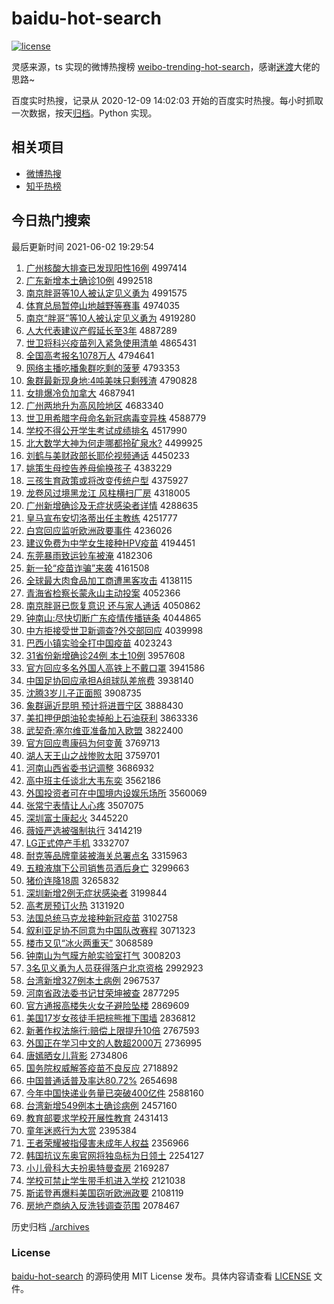 # baidu-hot-search

[![license](https://img.shields.io/github/license/Arrackisarookie/baidu-hot-search)](https://github.com/Arrackisarookie/baidu-hot-search/blob/master/LICENSE)

灵感来源，ts 实现的微博热搜榜 [weibo-trending-hot-search](https://github.com/justjavac/weibo-trending-hot-search)，感谢[迷渡](https://github.com/justjavac)大佬的思路~

百度实时热搜，记录从 2020-12-09 14:02:03 开始的百度实时热搜。每小时抓取一次数据，按天[归档](./archives)。Python 实现。

## 相关项目
+ [微博热搜](https://github.com/Arrackisarookie/weibo-hot-search)
+ [知乎热榜](https://github.com/Arrackisarookie/zhihu-top-search)

## 今日热门搜索

<!-- Rank Begin -->

最后更新时间 2021-06-02 19:29:54

1. [广州核酸大排查已发现阳性16例](http://www.baidu.com/baidu?cl=3&tn=SE_baiduhomet8_jmjb7mjw&rsv_dl=fyb_top&fr=top1000&wd=%B9%E3%D6%DD%BA%CB%CB%E1%B4%F3%C5%C5%B2%E9%D2%D1%B7%A2%CF%D6%D1%F4%D0%D416%C0%FD) 4997414
1. [广东新增本土确诊10例](http://www.baidu.com/baidu?cl=3&tn=SE_baiduhomet8_jmjb7mjw&rsv_dl=fyb_top&fr=top1000&wd=%B9%E3%B6%AB%D0%C2%D4%F6%B1%BE%CD%C1%C8%B7%D5%EF10%C0%FD) 4992518
1. [南京胖哥等10人被认定见义勇为](http://www.baidu.com/baidu?cl=3&tn=SE_baiduhomet8_jmjb7mjw&rsv_dl=fyb_top&fr=top1000&wd=%C4%CF%BE%A9%C5%D6%B8%E7%B5%C810%C8%CB%B1%BB%C8%CF%B6%A8%BC%FB%D2%E5%D3%C2%CE%AA) 4991575
1. [体育总局暂停山地越野等赛事](http://www.baidu.com/baidu?cl=3&tn=SE_baiduhomet8_jmjb7mjw&rsv_dl=fyb_top&fr=top1000&wd=%CC%E5%D3%FD%D7%DC%BE%D6%D4%DD%CD%A3%C9%BD%B5%D8%D4%BD%D2%B0%B5%C8%C8%FC%CA%C2) 4974035
1. [南京“胖哥”等10人被认定见义勇为](http://www.baidu.com/baidu?cl=3&tn=SE_baiduhomet8_jmjb7mjw&rsv_dl=fyb_top&fr=top1000&wd=%C4%CF%BE%A9%A1%B0%C5%D6%B8%E7%A1%B1%B5%C810%C8%CB%B1%BB%C8%CF%B6%A8%BC%FB%D2%E5%D3%C2%CE%AA) 4919280
1. [人大代表建议产假延长至3年](http://www.baidu.com/baidu?cl=3&tn=SE_baiduhomet8_jmjb7mjw&rsv_dl=fyb_top&fr=top1000&wd=%C8%CB%B4%F3%B4%FA%B1%ED%BD%A8%D2%E9%B2%FA%BC%D9%D1%D3%B3%A4%D6%C13%C4%EA) 4887289
1. [世卫将科兴疫苗列入紧急使用清单](http://www.baidu.com/baidu?cl=3&tn=SE_baiduhomet8_jmjb7mjw&rsv_dl=fyb_top&fr=top1000&wd=%CA%C0%CE%C0%BD%AB%BF%C6%D0%CB%D2%DF%C3%E7%C1%D0%C8%EB%BD%F4%BC%B1%CA%B9%D3%C3%C7%E5%B5%A5) 4865431
1. [全国高考报名1078万人](http://www.baidu.com/baidu?cl=3&tn=SE_baiduhomet8_jmjb7mjw&rsv_dl=fyb_top&fr=top1000&wd=%C8%AB%B9%FA%B8%DF%BF%BC%B1%A8%C3%FB1078%CD%F2%C8%CB) 4794641
1. [网络主播吃播象群吃剩的菠萝](http://www.baidu.com/baidu?cl=3&tn=SE_baiduhomet8_jmjb7mjw&rsv_dl=fyb_top&fr=top1000&wd=%CD%F8%C2%E7%D6%F7%B2%A5%B3%D4%B2%A5%CF%F3%C8%BA%B3%D4%CA%A3%B5%C4%B2%A4%C2%DC) 4793353
1. [象群最新现身地:4吨美味只剩残渣](http://www.baidu.com/baidu?cl=3&tn=SE_baiduhomet8_jmjb7mjw&rsv_dl=fyb_top&fr=top1000&wd=%CF%F3%C8%BA%D7%EE%D0%C2%CF%D6%C9%ED%B5%D8%3A4%B6%D6%C3%C0%CE%B6%D6%BB%CA%A3%B2%D0%D4%FC) 4790828
1. [女排爆冷负加拿大](http://www.baidu.com/baidu?cl=3&tn=SE_baiduhomet8_jmjb7mjw&rsv_dl=fyb_top&fr=top1000&wd=%C5%AE%C5%C5%B1%AC%C0%E4%B8%BA%BC%D3%C4%C3%B4%F3) 4687941
1. [广州两地升为高风险地区](http://www.baidu.com/baidu?cl=3&tn=SE_baiduhomet8_jmjb7mjw&rsv_dl=fyb_top&fr=top1000&wd=%B9%E3%D6%DD%C1%BD%B5%D8%C9%FD%CE%AA%B8%DF%B7%E7%CF%D5%B5%D8%C7%F8) 4683340
1. [世卫用希腊字母命名新冠病毒变异株](http://www.baidu.com/baidu?cl=3&tn=SE_baiduhomet8_jmjb7mjw&rsv_dl=fyb_top&fr=top1000&wd=%CA%C0%CE%C0%D3%C3%CF%A3%C0%B0%D7%D6%C4%B8%C3%FC%C3%FB%D0%C2%B9%DA%B2%A1%B6%BE%B1%E4%D2%EC%D6%EA) 4588779
1. [学校不得公开学生考试成绩排名](http://www.baidu.com/baidu?cl=3&tn=SE_baiduhomet8_jmjb7mjw&rsv_dl=fyb_top&fr=top1000&wd=%D1%A7%D0%A3%B2%BB%B5%C3%B9%AB%BF%AA%D1%A7%C9%FA%BF%BC%CA%D4%B3%C9%BC%A8%C5%C5%C3%FB) 4517990
1. [北大数学大神为何走哪都拎矿泉水?](http://www.baidu.com/baidu?cl=3&tn=SE_baiduhomet8_jmjb7mjw&rsv_dl=fyb_top&fr=top1000&wd=%B1%B1%B4%F3%CA%FD%D1%A7%B4%F3%C9%F1%CE%AA%BA%CE%D7%DF%C4%C4%B6%BC%C1%E0%BF%F3%C8%AA%CB%AE%3F) 4499925
1. [刘鹤与美财政部长耶伦视频通话](http://www.baidu.com/baidu?cl=3&tn=SE_baiduhomet8_jmjb7mjw&rsv_dl=fyb_top&fr=top1000&wd=%C1%F5%BA%D7%D3%EB%C3%C0%B2%C6%D5%FE%B2%BF%B3%A4%D2%AE%C2%D7%CA%D3%C6%B5%CD%A8%BB%B0) 4450233
1. [姚策生母控告养母偷换孩子](http://www.baidu.com/baidu?cl=3&tn=SE_baiduhomet8_jmjb7mjw&rsv_dl=fyb_top&fr=top1000&wd=%D2%A6%B2%DF%C9%FA%C4%B8%BF%D8%B8%E6%D1%F8%C4%B8%CD%B5%BB%BB%BA%A2%D7%D3) 4383229
1. [三孩生育政策或将改变传统户型](http://www.baidu.com/baidu?cl=3&tn=SE_baiduhomet8_jmjb7mjw&rsv_dl=fyb_top&fr=top1000&wd=%C8%FD%BA%A2%C9%FA%D3%FD%D5%FE%B2%DF%BB%F2%BD%AB%B8%C4%B1%E4%B4%AB%CD%B3%BB%A7%D0%CD) 4375927
1. [龙卷风过境黑龙江 风柱横扫厂房](http://www.baidu.com/baidu?cl=3&tn=SE_baiduhomet8_jmjb7mjw&rsv_dl=fyb_top&fr=top1000&wd=%C1%FA%BE%ED%B7%E7%B9%FD%BE%B3%BA%DA%C1%FA%BD%AD%20%B7%E7%D6%F9%BA%E1%C9%A8%B3%A7%B7%BF) 4318005
1. [广州新增确诊及无症状感染者详情](http://www.baidu.com/baidu?cl=3&tn=SE_baiduhomet8_jmjb7mjw&rsv_dl=fyb_top&fr=top1000&wd=%B9%E3%D6%DD%D0%C2%D4%F6%C8%B7%D5%EF%BC%B0%CE%DE%D6%A2%D7%B4%B8%D0%C8%BE%D5%DF%CF%EA%C7%E9) 4288635
1. [皇马宣布安切洛蒂出任主教练](http://www.baidu.com/baidu?cl=3&tn=SE_baiduhomet8_jmjb7mjw&rsv_dl=fyb_top&fr=top1000&wd=%BB%CA%C2%ED%D0%FB%B2%BC%B0%B2%C7%D0%C2%E5%B5%D9%B3%F6%C8%CE%D6%F7%BD%CC%C1%B7) 4251777
1. [白宫回应监听欧洲政要事件](http://www.baidu.com/baidu?cl=3&tn=SE_baiduhomet8_jmjb7mjw&rsv_dl=fyb_top&fr=top1000&wd=%B0%D7%B9%AC%BB%D8%D3%A6%BC%E0%CC%FD%C5%B7%D6%DE%D5%FE%D2%AA%CA%C2%BC%FE) 4236026
1. [建议免费为中学女生接种HPV疫苗](http://www.baidu.com/baidu?cl=3&tn=SE_baiduhomet8_jmjb7mjw&rsv_dl=fyb_top&fr=top1000&wd=%BD%A8%D2%E9%C3%E2%B7%D1%CE%AA%D6%D0%D1%A7%C5%AE%C9%FA%BD%D3%D6%D6HPV%D2%DF%C3%E7) 4194451
1. [东莞暴雨致运钞车被淹](http://www.baidu.com/baidu?cl=3&tn=SE_baiduhomet8_jmjb7mjw&rsv_dl=fyb_top&fr=top1000&wd=%B6%AB%DD%B8%B1%A9%D3%EA%D6%C2%D4%CB%B3%AE%B3%B5%B1%BB%D1%CD) 4182306
1. [新一轮“疫苗诈骗”来袭](http://www.baidu.com/baidu?cl=3&tn=SE_baiduhomet8_jmjb7mjw&rsv_dl=fyb_top&fr=top1000&wd=%D0%C2%D2%BB%C2%D6%A1%B0%D2%DF%C3%E7%D5%A9%C6%AD%A1%B1%C0%B4%CF%AE) 4161508
1. [全球最大肉食品加工商遭黑客攻击](http://www.baidu.com/baidu?cl=3&tn=SE_baiduhomet8_jmjb7mjw&rsv_dl=fyb_top&fr=top1000&wd=%C8%AB%C7%F2%D7%EE%B4%F3%C8%E2%CA%B3%C6%B7%BC%D3%B9%A4%C9%CC%D4%E2%BA%DA%BF%CD%B9%A5%BB%F7) 4138115
1. [青海省检察长蒙永山主动投案](http://www.baidu.com/baidu?cl=3&tn=SE_baiduhomet8_jmjb7mjw&rsv_dl=fyb_top&fr=top1000&wd=%C7%E0%BA%A3%CA%A1%BC%EC%B2%EC%B3%A4%C3%C9%D3%C0%C9%BD%D6%F7%B6%AF%CD%B6%B0%B8) 4052366
1. [南京胖哥已恢复意识 还与家人通话](http://www.baidu.com/baidu?cl=3&tn=SE_baiduhomet8_jmjb7mjw&rsv_dl=fyb_top&fr=top1000&wd=%C4%CF%BE%A9%C5%D6%B8%E7%D2%D1%BB%D6%B8%B4%D2%E2%CA%B6%20%BB%B9%D3%EB%BC%D2%C8%CB%CD%A8%BB%B0) 4050862
1. [钟南山:尽快切断广东疫情传播链条](http://www.baidu.com/baidu?cl=3&tn=SE_baiduhomet8_jmjb7mjw&rsv_dl=fyb_top&fr=top1000&wd=%D6%D3%C4%CF%C9%BD%3A%BE%A1%BF%EC%C7%D0%B6%CF%B9%E3%B6%AB%D2%DF%C7%E9%B4%AB%B2%A5%C1%B4%CC%F5) 4044865
1. [中方拒接受世卫新调查?外交部回应](http://www.baidu.com/baidu?cl=3&tn=SE_baiduhomet8_jmjb7mjw&rsv_dl=fyb_top&fr=top1000&wd=%D6%D0%B7%BD%BE%DC%BD%D3%CA%DC%CA%C0%CE%C0%D0%C2%B5%F7%B2%E9%3F%CD%E2%BD%BB%B2%BF%BB%D8%D3%A6) 4039998
1. [巴西小镇实验全打中国疫苗](http://www.baidu.com/baidu?cl=3&tn=SE_baiduhomet8_jmjb7mjw&rsv_dl=fyb_top&fr=top1000&wd=%B0%CD%CE%F7%D0%A1%D5%F2%CA%B5%D1%E9%C8%AB%B4%F2%D6%D0%B9%FA%D2%DF%C3%E7) 4023243
1. [31省份新增确诊24例 本土10例](http://www.baidu.com/baidu?cl=3&tn=SE_baiduhomet8_jmjb7mjw&rsv_dl=fyb_top&fr=top1000&wd=31%CA%A1%B7%DD%D0%C2%D4%F6%C8%B7%D5%EF24%C0%FD%20%B1%BE%CD%C110%C0%FD) 3957608
1. [官方回应多名外国人高铁上不戴口罩](http://www.baidu.com/baidu?cl=3&tn=SE_baiduhomet8_jmjb7mjw&rsv_dl=fyb_top&fr=top1000&wd=%B9%D9%B7%BD%BB%D8%D3%A6%B6%E0%C3%FB%CD%E2%B9%FA%C8%CB%B8%DF%CC%FA%C9%CF%B2%BB%B4%F7%BF%DA%D5%D6) 3941586
1. [中国足协回应承担A组球队差旅费](http://www.baidu.com/baidu?cl=3&tn=SE_baiduhomet8_jmjb7mjw&rsv_dl=fyb_top&fr=top1000&wd=%D6%D0%B9%FA%D7%E3%D0%AD%BB%D8%D3%A6%B3%D0%B5%A3A%D7%E9%C7%F2%B6%D3%B2%EE%C2%C3%B7%D1) 3938140
1. [沈腾3岁儿子正面照](http://www.baidu.com/baidu?cl=3&tn=SE_baiduhomet8_jmjb7mjw&rsv_dl=fyb_top&fr=top1000&wd=%C9%F2%CC%DA3%CB%EA%B6%F9%D7%D3%D5%FD%C3%E6%D5%D5) 3908735
1. [象群逼近昆明 预计将进晋宁区](http://www.baidu.com/baidu?cl=3&tn=SE_baiduhomet8_jmjb7mjw&rsv_dl=fyb_top&fr=top1000&wd=%CF%F3%C8%BA%B1%C6%BD%FC%C0%A5%C3%F7%20%D4%A4%BC%C6%BD%AB%BD%F8%BD%FA%C4%FE%C7%F8) 3888430
1. [美扣押伊朗油轮卖掉船上石油获利](http://www.baidu.com/baidu?cl=3&tn=SE_baiduhomet8_jmjb7mjw&rsv_dl=fyb_top&fr=top1000&wd=%C3%C0%BF%DB%D1%BA%D2%C1%C0%CA%D3%CD%C2%D6%C2%F4%B5%F4%B4%AC%C9%CF%CA%AF%D3%CD%BB%F1%C0%FB) 3863336
1. [武契奇:塞尔维亚准备加入欧盟](http://www.baidu.com/baidu?cl=3&tn=SE_baiduhomet8_jmjb7mjw&rsv_dl=fyb_top&fr=top1000&wd=%CE%E4%C6%F5%C6%E6%3A%C8%FB%B6%FB%CE%AC%D1%C7%D7%BC%B1%B8%BC%D3%C8%EB%C5%B7%C3%CB) 3822400
1. [官方回应粤康码为何变黄](http://www.baidu.com/baidu?cl=3&tn=SE_baiduhomet8_jmjb7mjw&rsv_dl=fyb_top&fr=top1000&wd=%B9%D9%B7%BD%BB%D8%D3%A6%D4%C1%BF%B5%C2%EB%CE%AA%BA%CE%B1%E4%BB%C6) 3769713
1. [湖人天王山之战惨败太阳](http://www.baidu.com/baidu?cl=3&tn=SE_baiduhomet8_jmjb7mjw&rsv_dl=fyb_top&fr=top1000&wd=%BA%FE%C8%CB%CC%EC%CD%F5%C9%BD%D6%AE%D5%BD%B2%D2%B0%DC%CC%AB%D1%F4) 3759701
1. [河南山西省委书记调整](http://www.baidu.com/baidu?cl=3&tn=SE_baiduhomet8_jmjb7mjw&rsv_dl=fyb_top&fr=top1000&wd=%BA%D3%C4%CF%C9%BD%CE%F7%CA%A1%CE%AF%CA%E9%BC%C7%B5%F7%D5%FB) 3686932
1. [高中班主任谈北大韦东奕](http://www.baidu.com/baidu?cl=3&tn=SE_baiduhomet8_jmjb7mjw&rsv_dl=fyb_top&fr=top1000&wd=%B8%DF%D6%D0%B0%E0%D6%F7%C8%CE%CC%B8%B1%B1%B4%F3%CE%A4%B6%AB%DE%C8) 3562186
1. [外国投资者可在中国境内设娱乐场所](http://www.baidu.com/baidu?cl=3&tn=SE_baiduhomet8_jmjb7mjw&rsv_dl=fyb_top&fr=top1000&wd=%CD%E2%B9%FA%CD%B6%D7%CA%D5%DF%BF%C9%D4%DA%D6%D0%B9%FA%BE%B3%C4%DA%C9%E8%D3%E9%C0%D6%B3%A1%CB%F9) 3560069
1. [张常宁表情让人心疼](http://www.baidu.com/baidu?cl=3&tn=SE_baiduhomet8_jmjb7mjw&rsv_dl=fyb_top&fr=top1000&wd=%D5%C5%B3%A3%C4%FE%B1%ED%C7%E9%C8%C3%C8%CB%D0%C4%CC%DB) 3507075
1. [深圳富士康起火](http://www.baidu.com/baidu?cl=3&tn=SE_baiduhomet8_jmjb7mjw&rsv_dl=fyb_top&fr=top1000&wd=%C9%EE%DB%DA%B8%BB%CA%BF%BF%B5%C6%F0%BB%F0) 3445220
1. [薇娅严选被强制执行](http://www.baidu.com/baidu?cl=3&tn=SE_baiduhomet8_jmjb7mjw&rsv_dl=fyb_top&fr=top1000&wd=%DE%B1%E6%AB%D1%CF%D1%A1%B1%BB%C7%BF%D6%C6%D6%B4%D0%D0) 3414219
1. [LG正式停产手机](http://www.baidu.com/baidu?cl=3&tn=SE_baiduhomet8_jmjb7mjw&rsv_dl=fyb_top&fr=top1000&wd=LG%D5%FD%CA%BD%CD%A3%B2%FA%CA%D6%BB%FA) 3332707
1. [耐克等品牌童装被海关总署点名](http://www.baidu.com/baidu?cl=3&tn=SE_baiduhomet8_jmjb7mjw&rsv_dl=fyb_top&fr=top1000&wd=%C4%CD%BF%CB%B5%C8%C6%B7%C5%C6%CD%AF%D7%B0%B1%BB%BA%A3%B9%D8%D7%DC%CA%F0%B5%E3%C3%FB) 3315963
1. [五粮液旗下公司销售员酒后身亡](http://www.baidu.com/baidu?cl=3&tn=SE_baiduhomet8_jmjb7mjw&rsv_dl=fyb_top&fr=top1000&wd=%CE%E5%C1%B8%D2%BA%C6%EC%CF%C2%B9%AB%CB%BE%CF%FA%CA%DB%D4%B1%BE%C6%BA%F3%C9%ED%CD%F6) 3299663
1. [猪价连降18周](http://www.baidu.com/baidu?cl=3&tn=SE_baiduhomet8_jmjb7mjw&rsv_dl=fyb_top&fr=top1000&wd=%D6%ED%BC%DB%C1%AC%BD%B518%D6%DC) 3265832
1. [深圳新增2例无症状感染者](http://www.baidu.com/baidu?cl=3&tn=SE_baiduhomet8_jmjb7mjw&rsv_dl=fyb_top&fr=top1000&wd=%C9%EE%DB%DA%D0%C2%D4%F62%C0%FD%CE%DE%D6%A2%D7%B4%B8%D0%C8%BE%D5%DF) 3199844
1. [高考房预订火热](http://www.baidu.com/baidu?cl=3&tn=SE_baiduhomet8_jmjb7mjw&rsv_dl=fyb_top&fr=top1000&wd=%B8%DF%BF%BC%B7%BF%D4%A4%B6%A9%BB%F0%C8%C8) 3131920
1. [法国总统马克龙接种新冠疫苗](http://www.baidu.com/baidu?cl=3&tn=SE_baiduhomet8_jmjb7mjw&rsv_dl=fyb_top&fr=top1000&wd=%B7%A8%B9%FA%D7%DC%CD%B3%C2%ED%BF%CB%C1%FA%BD%D3%D6%D6%D0%C2%B9%DA%D2%DF%C3%E7) 3102758
1. [叙利亚足协不同意为中国队改赛程](http://www.baidu.com/baidu?cl=3&tn=SE_baiduhomet8_jmjb7mjw&rsv_dl=fyb_top&fr=top1000&wd=%D0%F0%C0%FB%D1%C7%D7%E3%D0%AD%B2%BB%CD%AC%D2%E2%CE%AA%D6%D0%B9%FA%B6%D3%B8%C4%C8%FC%B3%CC) 3071323
1. [楼市又见“冰火两重天”](http://www.baidu.com/baidu?cl=3&tn=SE_baiduhomet8_jmjb7mjw&rsv_dl=fyb_top&fr=top1000&wd=%C2%A5%CA%D0%D3%D6%BC%FB%A1%B0%B1%F9%BB%F0%C1%BD%D6%D8%CC%EC%A1%B1) 3068589
1. [钟南山为气膜方舱实验室打气](http://www.baidu.com/baidu?cl=3&tn=SE_baiduhomet8_jmjb7mjw&rsv_dl=fyb_top&fr=top1000&wd=%D6%D3%C4%CF%C9%BD%CE%AA%C6%F8%C4%A4%B7%BD%B2%D5%CA%B5%D1%E9%CA%D2%B4%F2%C6%F8) 3008203
1. [3名见义勇为人员获得落户北京资格](http://www.baidu.com/baidu?cl=3&tn=SE_baiduhomet8_jmjb7mjw&rsv_dl=fyb_top&fr=top1000&wd=3%C3%FB%BC%FB%D2%E5%D3%C2%CE%AA%C8%CB%D4%B1%BB%F1%B5%C3%C2%E4%BB%A7%B1%B1%BE%A9%D7%CA%B8%F1) 2992923
1. [台湾新增327例本土病例](http://www.baidu.com/baidu?cl=3&tn=SE_baiduhomet8_jmjb7mjw&rsv_dl=fyb_top&fr=top1000&wd=%CC%A8%CD%E5%D0%C2%D4%F6327%C0%FD%B1%BE%CD%C1%B2%A1%C0%FD) 2967537
1. [河南省政法委书记甘荣坤被查](http://www.baidu.com/baidu?cl=3&tn=SE_baiduhomet8_jmjb7mjw&rsv_dl=fyb_top&fr=top1000&wd=%BA%D3%C4%CF%CA%A1%D5%FE%B7%A8%CE%AF%CA%E9%BC%C7%B8%CA%C8%D9%C0%A4%B1%BB%B2%E9) 2877295
1. [官方通报高楼失火女子避险坠楼](http://www.baidu.com/baidu?cl=3&tn=SE_baiduhomet8_jmjb7mjw&rsv_dl=fyb_top&fr=top1000&wd=%B9%D9%B7%BD%CD%A8%B1%A8%B8%DF%C2%A5%CA%A7%BB%F0%C5%AE%D7%D3%B1%DC%CF%D5%D7%B9%C2%A5) 2869609
1. [美国17岁女孩徒手把棕熊推下围墙](http://www.baidu.com/baidu?cl=3&tn=SE_baiduhomet8_jmjb7mjw&rsv_dl=fyb_top&fr=top1000&wd=%C3%C0%B9%FA17%CB%EA%C5%AE%BA%A2%CD%BD%CA%D6%B0%D1%D7%D8%D0%DC%CD%C6%CF%C2%CE%A7%C7%BD) 2836812
1. [新著作权法施行:赔偿上限提升10倍](http://www.baidu.com/baidu?cl=3&tn=SE_baiduhomet8_jmjb7mjw&rsv_dl=fyb_top&fr=top1000&wd=%D0%C2%D6%F8%D7%F7%C8%A8%B7%A8%CA%A9%D0%D0%3A%C5%E2%B3%A5%C9%CF%CF%DE%CC%E1%C9%FD10%B1%B6) 2767593
1. [外国正在学习中文的人数超2000万](http://www.baidu.com/baidu?cl=3&tn=SE_baiduhomet8_jmjb7mjw&rsv_dl=fyb_top&fr=top1000&wd=%CD%E2%B9%FA%D5%FD%D4%DA%D1%A7%CF%B0%D6%D0%CE%C4%B5%C4%C8%CB%CA%FD%B3%AC2000%CD%F2) 2736995
1. [唐嫣晒女儿背影](http://www.baidu.com/baidu?cl=3&tn=SE_baiduhomet8_jmjb7mjw&rsv_dl=fyb_top&fr=top1000&wd=%CC%C6%E6%CC%C9%B9%C5%AE%B6%F9%B1%B3%D3%B0) 2734806
1. [国务院权威解答疫苗不良反应](http://www.baidu.com/baidu?cl=3&tn=SE_baiduhomet8_jmjb7mjw&rsv_dl=fyb_top&fr=top1000&wd=%B9%FA%CE%F1%D4%BA%C8%A8%CD%FE%BD%E2%B4%F0%D2%DF%C3%E7%B2%BB%C1%BC%B7%B4%D3%A6) 2718892
1. [中国普通话普及率达80.72%](http://www.baidu.com/baidu?cl=3&tn=SE_baiduhomet8_jmjb7mjw&rsv_dl=fyb_top&fr=top1000&wd=%D6%D0%B9%FA%C6%D5%CD%A8%BB%B0%C6%D5%BC%B0%C2%CA%B4%EF80.72%25) 2654698
1. [今年中国快递业务量已突破400亿件](http://www.baidu.com/baidu?cl=3&tn=SE_baiduhomet8_jmjb7mjw&rsv_dl=fyb_top&fr=top1000&wd=%BD%F1%C4%EA%D6%D0%B9%FA%BF%EC%B5%DD%D2%B5%CE%F1%C1%BF%D2%D1%CD%BB%C6%C6400%D2%DA%BC%FE) 2588160
1. [台湾新增549例本土确诊病例](http://www.baidu.com/baidu?cl=3&tn=SE_baiduhomet8_jmjb7mjw&rsv_dl=fyb_top&fr=top1000&wd=%CC%A8%CD%E5%D0%C2%D4%F6549%C0%FD%B1%BE%CD%C1%C8%B7%D5%EF%B2%A1%C0%FD) 2457160
1. [教育部要求学校开展性教育](http://www.baidu.com/baidu?cl=3&tn=SE_baiduhomet8_jmjb7mjw&rsv_dl=fyb_top&fr=top1000&wd=%BD%CC%D3%FD%B2%BF%D2%AA%C7%F3%D1%A7%D0%A3%BF%AA%D5%B9%D0%D4%BD%CC%D3%FD) 2431413
1. [童年迷惑行为大赏](http://www.baidu.com/baidu?cl=3&tn=SE_baiduhomet8_jmjb7mjw&rsv_dl=fyb_top&fr=top1000&wd=%CD%AF%C4%EA%C3%D4%BB%F3%D0%D0%CE%AA%B4%F3%C9%CD) 2395384
1. [王者荣耀被指侵害未成年人权益](http://www.baidu.com/baidu?cl=3&tn=SE_baiduhomet8_jmjb7mjw&rsv_dl=fyb_top&fr=top1000&wd=%CD%F5%D5%DF%C8%D9%D2%AB%B1%BB%D6%B8%C7%D6%BA%A6%CE%B4%B3%C9%C4%EA%C8%CB%C8%A8%D2%E6) 2356966
1. [韩国抗议东奥官网将独岛标为日领土](http://www.baidu.com/baidu?cl=3&tn=SE_baiduhomet8_jmjb7mjw&rsv_dl=fyb_top&fr=top1000&wd=%BA%AB%B9%FA%BF%B9%D2%E9%B6%AB%B0%C2%B9%D9%CD%F8%BD%AB%B6%C0%B5%BA%B1%EA%CE%AA%C8%D5%C1%EC%CD%C1) 2254127
1. [小儿骨科大夫扮奥特曼查房](http://www.baidu.com/baidu?cl=3&tn=SE_baiduhomet8_jmjb7mjw&rsv_dl=fyb_top&fr=top1000&wd=%D0%A1%B6%F9%B9%C7%BF%C6%B4%F3%B7%F2%B0%E7%B0%C2%CC%D8%C2%FC%B2%E9%B7%BF) 2169287
1. [学校可禁止学生带手机进入学校](http://www.baidu.com/baidu?cl=3&tn=SE_baiduhomet8_jmjb7mjw&rsv_dl=fyb_top&fr=top1000&wd=%D1%A7%D0%A3%BF%C9%BD%FB%D6%B9%D1%A7%C9%FA%B4%F8%CA%D6%BB%FA%BD%F8%C8%EB%D1%A7%D0%A3) 2121038
1. [斯诺登再爆料美国窃听欧洲政要](http://www.baidu.com/baidu?cl=3&tn=SE_baiduhomet8_jmjb7mjw&rsv_dl=fyb_top&fr=top1000&wd=%CB%B9%C5%B5%B5%C7%D4%D9%B1%AC%C1%CF%C3%C0%B9%FA%C7%D4%CC%FD%C5%B7%D6%DE%D5%FE%D2%AA) 2108119
1. [房地产商纳入反洗钱调查范围](http://www.baidu.com/baidu?cl=3&tn=SE_baiduhomet8_jmjb7mjw&rsv_dl=fyb_top&fr=top1000&wd=%B7%BF%B5%D8%B2%FA%C9%CC%C4%C9%C8%EB%B7%B4%CF%B4%C7%AE%B5%F7%B2%E9%B7%B6%CE%A7) 2078467
<!-- Rank End -->

历史归档 [./archives](./archives)

### License

[baidu-hot-search](https://github.com/Arrackisarookie/baidu-hot-search) 的源码使用 MIT License 发布。具体内容请查看 [LICENSE](./LICENSE) 文件。
